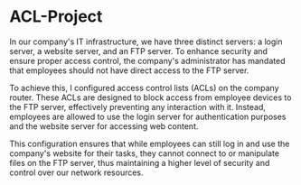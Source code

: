 # ACL-Project
In our company's IT infrastructure, we have three distinct servers: a login server, a website server, and an FTP server. To enhance security and ensure proper access control, the company's administrator has mandated that employees should not have direct access to the FTP server.

To achieve this, I configured access control lists (ACLs) on the company router. These ACLs are designed to block access from employee devices to the FTP server, effectively preventing any interaction with it. Instead, employees are allowed to use the login server for authentication purposes and the website server for accessing web content.

This configuration ensures that while employees can still log in and use the company's website for their tasks, they cannot connect to or manipulate files on the FTP server, thus maintaining a higher level of security and control over our network resources.

